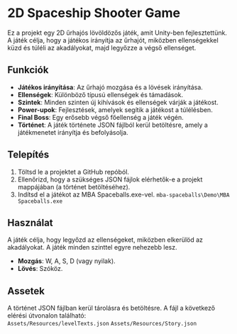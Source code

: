 # 2D Spaceship Shooter Game

Ez a projekt egy 2D űrhajós lövöldözős játék, amit Unity-ben fejlesztettünk. A játék célja, hogy a játékos irányítja az űrhajót, miközben ellenségekkel küzd és túléli az akadályokat, majd legyőzze a végső ellenséget.

## Funkciók

- **Játékos irányítása**: Az űrhajó mozgása és a lövések irányítása.
- **Ellenségek**: Különböző típusú ellenségek és támadások.
- **Szintek**: Minden szinten új kihívások és ellenségek várják a játékost.
- **Power-upok**: Fejlesztések, amelyek segítik a játékost a túlélésben.
- **Final Boss**: Egy erősebb végső főellenség a játék végén.
- **Történet**: A játék története JSON fájlból kerül betöltésre, amely a játékmenetet irányítja és befolyásolja.

## Telepítés

1. Töltsd le a projektet a GitHub repóból.
2. Ellenőrizd, hogy a szükséges JSON fájlok elérhetők-e a projekt mappájában (a történet betöltéséhez).
3. Indítsd el a játékot az MBA Spaceballs.exe-vel.
   `mba-spaceballs\Demo\MBA Spaceballs.exe`

## Használat

A játék célja, hogy legyőzd az ellenségeket, miközben elkerülöd az akadályokat. A játék minden szinttel egyre nehezebb lesz.

- **Mozgás**: W, A, S, D (vagy nyilak).
- **Lövés**: Szóköz.

## Assetek

A történet JSON fájlban kerül tárolásra és betöltésre. A fájl a következő elérési útvonalon található:  
`Assets/Resources/levelTexts.json`
`Assets/Resources/Story.json`
